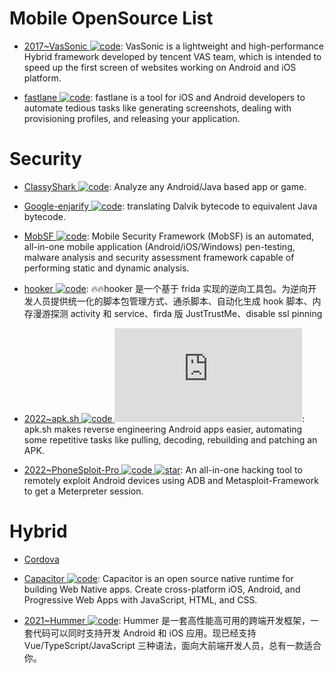 # Mobile OpenSource List

- [2017~VasSonic ![code](https://ng-tech.icu/assets/code.svg)](https://github.com/Tencent/VasSonic): VasSonic is a lightweight and high-performance Hybrid framework developed by tencent VAS team, which is intended to speed up the first screen of websites working on Android and iOS platform.

- [fastlane ![code](https://ng-tech.icu/assets/code.svg)](https://github.com/fastlane/fastlane): fastlane is a tool for iOS and Android developers to automate tedious tasks like generating screenshots, dealing with provisioning profiles, and releasing your application.

# Security

- [ClassyShark ![code](https://ng-tech.icu/assets/code.svg)](https://github.com/google/android-classyshark): Analyze any Android/Java based app or game.

- [Google-enjarify ![code](https://ng-tech.icu/assets/code.svg)](https://github.com/google/enjarify): translating Dalvik bytecode to equivalent Java bytecode.

- [MobSF ![code](https://ng-tech.icu/assets/code.svg)](https://github.com/MobSF/Mobile-Security-Framework-MobSF): Mobile Security Framework (MobSF) is an automated, all-in-one mobile application (Android/iOS/Windows) pen-testing, malware analysis and security assessment framework capable of performing static and dynamic analysis.

- [hooker ![code](https://ng-tech.icu/assets/code.svg)](https://github.com/CreditTone/hooker): 🔥🔥hooker 是一个基于 frida 实现的逆向工具包。为逆向开发人员提供统一化的脚本包管理方式、通杀脚本、自动化生成 hook 脚本、内存漫游探测 activity 和 service、firda 版 JustTrustMe、disable ssl pinning

- [2022~apk.sh ![code](https://ng-tech.icu/assets/code.svg) ![star](https://img.shields.io/github/stars/ax/apk.sh)](https://github.com/ax/apk.sh): apk.sh makes reverse engineering Android apps easier, automating some repetitive tasks like pulling, decoding, rebuilding and patching an APK.

- [2022~PhoneSploit-Pro ![code](https://ng-tech.icu/assets/code.svg) ![star](https://img.shields.io/github/stars/AzeemIdrisi/PhoneSploit-Pro)](https://github.com/AzeemIdrisi/PhoneSploit-Pro): An all-in-one hacking tool to remotely exploit Android devices using ADB and Metasploit-Framework to get a Meterpreter session.

# Hybrid

- [Cordova]()

- [Capacitor ![code](https://ng-tech.icu/assets/code.svg)](https://capacitorjs.com/): Capacitor is an open source native runtime for building Web Native apps. Create cross-platform iOS, Android, and Progressive Web Apps with JavaScript, HTML, and CSS.

- [2021~Hummer ![code](https://ng-tech.icu/assets/code.svg)](https://github.com/didi/Hummer): Hummer 是一套高性能高可用的跨端开发框架，一套代码可以同时支持开发 Android 和 iOS 应用。现已经支持 Vue/TypeScript/JavaScript 三种语法，面向大前端开发人员，总有一款适合你。
